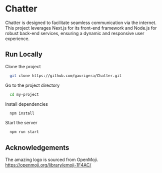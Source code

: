 
# Chatter

Chatter is designed to facilitate seamless communication via the internet. This project leverages Next.js for its front-end framework and Node.js for robust back-end services, ensuring a dynamic and responsive user experience.

## Run Locally

Clone the project

```bash
  git clone https://github.com/gaurigera/Chatter.git
```

Go to the project directory

```bash
  cd my-project
```

Install dependencies

```bash
  npm install
```

Start the server

```bash
  npm run start
```


## Acknowledgements
The amazing logo is sourced from OpenMoji.
https://openmoji.org/library/emoji-1F4AC/